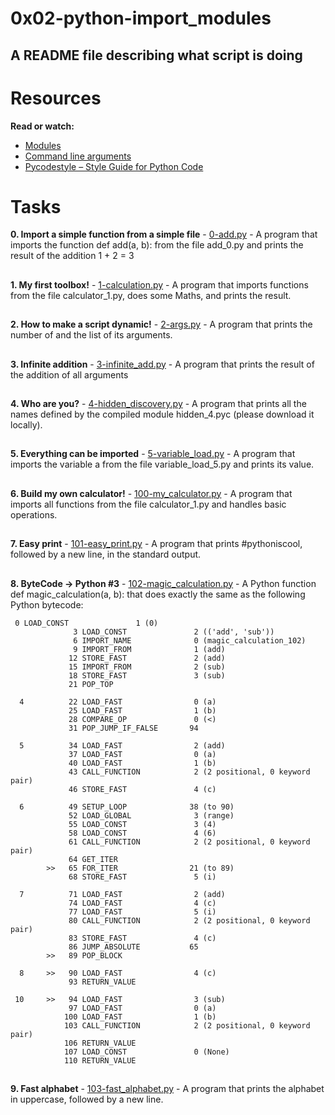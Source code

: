  # 0x02-python-import_modules

## A README file describing what script is doing

# Resources
__Read or watch:__

 * [Modules](https://docs.python.org/3/tutorial/modules.html)
 * [Command line arguments](https://docs.python.org/3/tutorial/stdlib.html#command-line-arguments)
 * [Pycodestyle – Style Guide for Python Code](https://pypi.org/project/pycodestyle/)
##
# Tasks
__0. Import a simple function from a simple file__ - [0-add.py](./0-add.py) - A program that imports the function def add(a, b): from the file add_0.py and prints the result of the addition 1 + 2 = 3
##
__1. My first toolbox!__ - [1-calculation.py](./1-calculation.py) - A program that imports functions from the file calculator_1.py, does some Maths, and prints the result.
##
__2. How to make a script dynamic!__ - [2-args.py](./2-args.py) - A program that prints the number of and the list of its arguments.

##
__3. Infinite addition__ - [3-infinite_add.py](./3-infinite_add.py) - A program that prints the result of the addition of all arguments
##
__4. Who are you?__ - [4-hidden_discovery.py](./4-hidden_discovery.py) - A program that prints all the names defined by the compiled module hidden_4.pyc (please download it locally).
##
__5. Everything can be imported__ - [5-variable_load.py](./5-variable_load.py) - A program that imports the variable a from the file variable_load_5.py and prints its value.
##
__6. Build my own calculator!__ - [100-my_calculator.py](./100-my_calculator.py) - A program that imports all functions from the file calculator_1.py and handles basic operations.
##
__7. Easy print__ - [101-easy_print.py](./101-easy_print.py) - A program that prints #pythoniscool, followed by a new line, in the standard output.
##
__8. ByteCode -> Python #3__ - [102-magic_calculation.py](./102-magic_calculation.py) - A Python function def magic_calculation(a, b): that does exactly the same as the following Python bytecode:
```
 0 LOAD_CONST               1 (0)
              3 LOAD_CONST               2 (('add', 'sub'))
              6 IMPORT_NAME              0 (magic_calculation_102)
              9 IMPORT_FROM              1 (add)
             12 STORE_FAST               2 (add)
             15 IMPORT_FROM              2 (sub)
             18 STORE_FAST               3 (sub)
             21 POP_TOP

  4          22 LOAD_FAST                0 (a)
             25 LOAD_FAST                1 (b)
             28 COMPARE_OP               0 (<)
             31 POP_JUMP_IF_FALSE       94

  5          34 LOAD_FAST                2 (add)
             37 LOAD_FAST                0 (a)
             40 LOAD_FAST                1 (b)
             43 CALL_FUNCTION            2 (2 positional, 0 keyword pair)
             46 STORE_FAST               4 (c)

  6          49 SETUP_LOOP              38 (to 90)
             52 LOAD_GLOBAL              3 (range)
             55 LOAD_CONST               3 (4)
             58 LOAD_CONST               4 (6)
             61 CALL_FUNCTION            2 (2 positional, 0 keyword pair)
             64 GET_ITER
        >>   65 FOR_ITER                21 (to 89)
             68 STORE_FAST               5 (i)

  7          71 LOAD_FAST                2 (add)
             74 LOAD_FAST                4 (c)
             77 LOAD_FAST                5 (i)
             80 CALL_FUNCTION            2 (2 positional, 0 keyword pair)
             83 STORE_FAST               4 (c)
             86 JUMP_ABSOLUTE           65
        >>   89 POP_BLOCK

  8     >>   90 LOAD_FAST                4 (c)
             93 RETURN_VALUE

 10     >>   94 LOAD_FAST                3 (sub)
             97 LOAD_FAST                0 (a)
            100 LOAD_FAST                1 (b)
            103 CALL_FUNCTION            2 (2 positional, 0 keyword pair)
            106 RETURN_VALUE
            107 LOAD_CONST               0 (None)
            110 RETURN_VALUE
```
##
__9. Fast alphabet__ - [103-fast_alphabet.py](./103-fast_alphabet.py) - A program that prints the alphabet in uppercase, followed by a new line.
